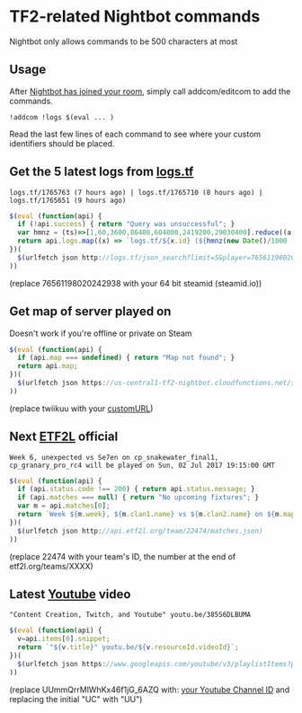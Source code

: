 # TF2-related Nightbot commands

Nightbot only allows commands to be 500 characters at most

## Usage

After [Nightbot has joined your room](https://beta.nightbot.tv/), simply call addcom/editcom to add the commands.

```
!addcom !logs $(eval ... )
```

Read the last few lines of each command to see where your custom identifiers should be placed.


## Get the 5 latest logs from [logs.tf](http://logs.tf/about#json)
`logs.tf/1765763 (7 hours ago) | logs.tf/1765710 (8 hours ago) | logs.tf/1765651 (9 hours ago)`
```javascript
$(eval (function(api) {
  if (!api.success) { return "Query was unsuccessful"; }
  var hmnz = (ts)=>[1,60,3600,86400,604800,2419200,29030400].reduce((a,x,i)=>ts<x?a:`${ts/x|0} ${["second","minute","hour","day","week","month","year"][i]}${(ts/x|0)>1?"s":""}`,"less than a second");
  return api.logs.map((x) => `logs.tf/${x.id} (${hmnz(new Date()/1000 - x.date)} ago)`).join(" | ");
})(
  $(urlfetch json http://logs.tf/json_search?limit=5&player=76561198020242938)
))
```
(replace 76561198020242938 with your 64 bit steamid (steamid.io))


## Get map of server played on
Doesn't work if you're offline or private on Steam
```javascript
$(eval (function(api) {
  if (api.map === undefined) { return "Map not found"; }
  return api.map;
})(
  $(urlfetch json https://us-central1-tf2-nightbot.cloudfunctions.net/ssq?host=$(steam twiikuu "{{gameServer}}"))
))
```
(replace twiikuu with your [customURL](https://steamid.io))


## Next [ETF2L](http://api.etf2l.org/#Team) official
`Week 6, unexpected vs Se7en on cp_snakewater_final1, cp_granary_pro_rc4 will be played on Sun, 02 Jul 2017 19:15:00 GMT`
```javascript
$(eval (function(api) {
  if (api.status.code !== 200) { return api.status.message; }
  if (api.matches === null) { return "No upcoming fixtures"; }
  var m = api.matches[0];
  return `Week ${m.week}, ${m.clan1.name} vs ${m.clan2.name} on ${m.maps.join(', ')} will be played on ${new Date(m.time * 1000).toGMTString()}`;
})(
  $(urlfetch json http://api.etf2l.org/team/22474/matches.json)
))
```
(replace 22474 with your team's ID, the number at the end of etf2l.org/teams/XXXX)


## Latest [Youtube](https://developers.google.com/youtube/v3/docs/playlistId) video
`"Content Creation, Twitch, and Youtube" youtu.be/385S6DLBUMA`
```javascript
$(eval (function(api) {
  v=api.items[0].snippet;
  return `"${v.title}" youtu.be/${v.resourceId.videoId}`;
})(
  $(urlfetch json https://www.googleapis.com/youtube/v3/playlistItems?part=snippet&maxResults=1&key=AIzaSyDp4vrYM5WwEK7TNYSnZbBh-T5GTGhLF0U&playlistId=UUmmQrrMlWhKx46f1jG_6AZQ)
))
```
(replace UUmmQrrMlWhKx46f1jG_6AZQ with: [your Youtube Channel ID](https://www.youtube.com/account_advanced) and replacing the initial "UC" with "UU")
